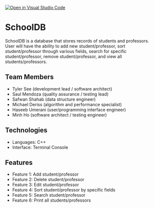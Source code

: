 [![Open in Visual Studio Code](https://classroom.github.com/assets/open-in-vscode-718a45dd9cf7e7f842a935f5ebbe5719a5e09af4491e668f4dbf3b35d5cca122.svg)](https://classroom.github.com/online_ide?assignment_repo_id=10861443&assignment_repo_type=AssignmentRepo)
# SchoolDB
SchoolDB is a database that stores records of students and professors. User will have the ability to add new student/professor, sort student/professor through various fields, search for specific student/professor, remove student/professor, and view all students/professors. 

## Team Members
* Tyler See (development lead / software architect)
* Saul Mendoza (quality assurance / testing lead)
* Safwan Shahab (data structure engineer)
* Michael Deriss (algorithm and performance specialist)
* Haseeb Umerani (user/programming interface engineer)
* Minh Ho (software architect / testing engineer)

## Technologies
* Languages: C++
* Interface: Terminal Console

## Features
* Feature 1: Add student/professor
* Feature 2: Delete student/professor
* Feature 3: Edit student/professor
* Feature 4: Sort student/professor by specific fields
* Feature 5: Search student/professor
* Feature 6: Print all students/professors